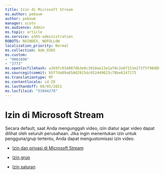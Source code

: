 ```yaml
---
title: Izin di Microsoft Stream
ms.author: pebaum
author: pebaum
manager: scotv
ms.audience: Admin
ms.topic: article
ms.service: o365-administration
ROBOTS: NOINDEX, NOFOLLOW
localization_priority: Normal
ms.collection: Adm_O365
ms.custom:
- "9001696"
- "3773"
ms.openlocfilehash: a3b9fc034087db3e0c3910ae13a1af8c2e8f153e272f5f90d8b2efcc6afb8dbe
ms.sourcegitcommit: b5f7da89a650d2915dc652449623c78be6247175
ms.translationtype: MT
ms.contentlocale: id-ID
ms.lasthandoff: 08/05/2021
ms.locfileid: "53944278"
---
```

# <a name="permissions-in-microsoft-stream"></a>Izin di Microsoft Stream

Secara default, saat Anda mengunggah video, izin diatur agar video dapat dilihat oleh seluruh perusahaan. Jika ingin menentukan izin untuk pengguna/grup tertentu, Anda dapat mengustomisasi izin video.

- [Izin dan privasi di Microsoft Stream](https://docs.microsoft.com/stream/portal-permissions)

- [Izin grup](https://docs.microsoft.com/stream/portal-permissions#group-permissions)

- [Izin saluran](https://docs.microsoft.com/stream/portal-permissions#channel-permissions)